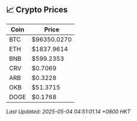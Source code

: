 ## 📈 Crypto Prices

| Coin | Price |
| ---- | ----- |
| BTC | $96350.0270 |
| ETH | $1837.9614 |
| BNB | $599.2353 |
| CRV | $0.7069 |
| ARB | $0.3228 |
| OKB | $51.3715 |
| DOGE | $0.1768 |

_Last Updated: 2025-05-04 04:51:01.14 +0800 HKT_